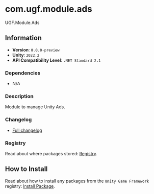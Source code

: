 # com.ugf.module.ads

UGF.Module.Ads

## Information

- **Version**: `0.0.0-preview`
- **Unity**: `2022.2`
- **API Compatibility Level**: `.NET Standard 2.1`

### Dependencies

- N/A


### Description

Module to manage Unity Ads.

### Changelog

- [Full changelog](changelog.md)

### Registry

Read about where packages stored: [Registry](https://github.com/unity-game-framework/organization/blob/main/docs/registry.md).

## How to Install

Read about how to install any packages from the `Unity Game Framework` registry: [Install Package](https://github.com/unity-game-framework/organization/blob/main/docs/install-packages.md).
